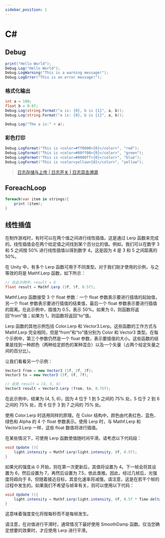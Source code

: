 ```yaml
---
sidebar_position: 1
---
```


# C#

## Debug

```c#
print("Hello World");
Debug.Log("Hello World");
Debug.LogWarning("This is a warning message!");
Debug.LogError("This is an error message!");
```

### 格式化输出

```c#
int a = 100;
float b = 0.6f;
Debug.Log(string.Format("a is: {0}, b is {1}", a, b));
Debug.Log(string.Format("a is: {0}, b is {1}", a, b));

Debug.Log("The a is:" + a);
```

### 彩色打印

```c#
Debug.LogFormat("This is <color=#ff0000>{0}</color>", "red");
Debug.LogFormat("This is <color=#00ff00>{0}</color>", "green");
Debug.LogFormat("This is <color=#0000ff>{0}</color>", "blue");
Debug.LogFormat("This is <color=yellow>{0}</color>", "yellow");
```

> [日志存储与上传 | 日志开关 | 日志双击溯源](https://blog.csdn.net/linxinfa/article/details/119280053)

## ForeachLoop

```c#
foreach(var item in strings){
    print (item);
}
```

## 线性插值

在制作游戏时，有时可以在两个值之间进行线性插值。这是通过 Lerp 函数来完成的。线性插值会在两个给定值之间找到某个百分比的值。例如，我们可以在数字 3 和 5 之间按 50% 进行线性插值以得到数字 4。这是因为 4 是 3 和 5 之间距离的 50%。

在 Unity 中，有多个 Lerp 函数可用于不同类型。对于我们刚才使用的示例，与之等效的将是 Mathf.Lerp 函数，如下所示：

```c#
// 在此示例中，result = 4
float result = Mathf.Lerp (3f, 5f, 0.5f);
```

Mathf.Lerp 函数接受 3 个 float 参数：一个 float 参数表示要进行插值的起始值，另一个 float 参数表示要进行插值的结束值，最后一个 float 参数表示要进行插值的距离。在此示例中，插值为 0.5，表示 50%。如果为 0，则函数将返回“from”值；如果为 1，则函数将返回“to”值。

Lerp 函数的其他示例包括 Color.Lerp 和 Vector3.Lerp。这些函数的工作方式与 Mathf.Lerp 完全相同，但是“from”和“to”值分别为 Color 和 Vector3 类型。在每个示例中，第三个参数仍然是一个 float 参数，表示要插值的大小。这些函数的结果是找到一种颜色（两种给定颜色的某种混合）以及一个矢量（占两个给定矢量之间的百分比）。

让我们看看另一个示例：

```c#
Vector3 from = new Vector3 (1f, 2f, 3f);
Vector3 to = new Vector3 (5f, 6f, 7f);

// 此处 result = (4, 5, 6)
Vector3 result = Vector3.Lerp (from, to, 0.75f);
```

在此示例中，结果为 (4, 5, 6)，因为 4 位于 1 到 5 之间的 75% 处，5 位于 2 到 6 之间的 75% 处，而 6 位于 3 到 7 之间的 75% 处。

使用 Color.Lerp 时适用同样的原理。在 Color 结构中，颜色由代表红色、蓝色、绿色和 Alpha 的 4 个 float 参数表示。使用 Lerp 时，与 Mathf.Lerp 和 Vector3.Lerp 一样，这些 float 数值将进行插值。

在某些情况下，可使用 Lerp 函数使值随时间平滑。请考虑以下代码段：

```c#
void Update (){
    light.intensity = Mathf.Lerp(light.intensity, 8f, 0.5f);
}
```

如果光的强度从 0 开始，则在第一次更新后，其值将设置为 4。下一帧会将其设置为 6，然后设置为 7，再然后设置为 7.5，依此类推。因此，经过几帧后，光强度将趋向于 8，但随着接近目标，其变化速率将减慢。请注意，这是在若干个帧的过程中发生的。如果我们不希望与帧率有关，则可以使用以下代码：

```c#
void Update (){
    light.intensity = Mathf.Lerp(light.intensity, 8f, 0.5f * Time.deltaTime);
}
```

这意味着强度变化将按每秒而不是每帧发生。

请注意，在对值进行平滑时，通常情况下最好使用 SmoothDamp 函数。仅当您确定想要的效果时，才应使用 Lerp 进行平滑。
